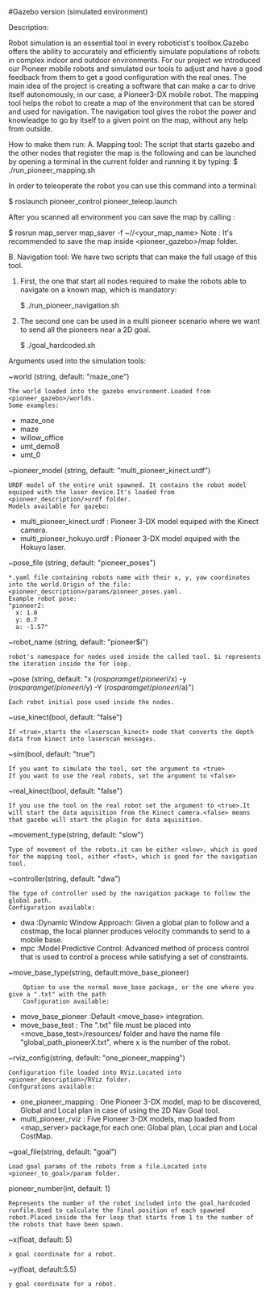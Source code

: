 #Gazebo version (simulated environment)

Description:

  Robot simulation is an essential tool in every roboticist's toolbox.Gazebo offers the ability to accurately and efficiently simulate populations of robots in complex indoor and outdoor environments.
  For our project we introduced our Pioneer mobile robots and simulated our tools to adjust and have a good feedback from them to get a good configuration with the real ones.
  The main idea of the project is creating a software that can make a car to drive itself autonomously, in our case, a Pioneer3-DX mobile robot.
The mapping tool helps the robot to create a map of the environment that can be stored and used for navigation.
The navigation tool gives the robot the power and knowleadge to go by itself to a given point on the map, without any help from outside.
 
How to make them run:
A.  Mapping tool:
  The script that starts gazebo and the other nodes that register the map is the following and can be launched by opening a terminal in the current folder and running it by typing:
  $ ./run_pioneer_mapping.sh

  In order to teleoperate the robot you can use this command into a terminal:

  $ roslaunch pioneer_control pioneer_teleop.launch
  
  After you scanned all environment you can save the map by calling :
  
  $ rosrun map_server map_saver -f ~/<destination folder>/<your_map_name>
Note : It's recommended to save the map inside <pioneer_gazebo>/map folder.

B. Navigation tool:
  We have two scripts that can make the full usage of this tool.
1.  First, the one that start all nodes required to make the robots able to navigate on a known map, which is mandatory:
  
    $ ./run_pioneer_navigation.sh

2.  The second one can be used in a multi pioneer scenario where we want to send all the pioneers near a 2D goal.
  
    $ ./goal_hardcoded.sh 




Arguments used into the simulation tools:

~world (string, default: "maze_one")

    The world loaded into the gazebo environment.Loaded from <pioneer_gazebo>/worlds. 
    Some examples:
  - maze_one
  - maze
  - willow_office
  - umt_demo8
  - umt_0

~pioneer_model (string, default: "multi_pioneer_kinect.urdf")

    URDF model of the entire unit spawned. It contains the robot model equiped with the laser device.It's loaded from <pioneer_description/>urdf folder.
    Models available for gazebo:
  - multi_pioneer_kinect.urdf : Pioneer 3-DX model equiped with the Kinect camera.
  - multi_pioneer_hokuyo.urdf : Pioneer 3-DX model equiped with the Hokuyo laser.

~pose_file (string, default: "pioneer_poses")

    *.yaml file containing robots name with their x, y, yaw coordinates into the world.Origin of the file: <pioneer_description>/params/pioneer_poses.yaml.
    Example robot pose:
    "pioneer2:
      x: 1.0
      y: 0.7
      a: -1.57"

~robot_name (string, default: "pioneer$i")
  
    robot's namespace for nodes used inside the called tool. $i represents the iteration inside the for loop.


~pose (string, default: "x $(rosparam get /pioneer$i/x) -y $(rosparam get /pioneer$i/y) -Y $(rosparam get /pioneer$i/a)")

    Each robot initial pose used inside the nodes.

~use_kinect(bool, default: "false")
  
    If <true>,starts the <laserscan_kinect> node that converts the depth data from kinect into laserscan messages.

~sim(bool, default: "true")

    If you want to simulate the tool, set the argument to <true>
    If you want to use the real robots, set the argument to <false>

~real_kinect(bool, default: "false")
  
    If you use the tool on the real robot set the argument to <true>.It will start the data aquisition from the Kinect camera.<false> means that gazebo will start the plugin for data aquisition.

~movement_type(string, default: "slow")
  
    Type of movement of the robots.it can be either <slow>, which is good for the mapping tool, either <fast>, which is good for the navigation tool.

~controller(string, default: "dwa")
  
    The type of controller used by the navigation package to follow the global path.
    Configuration available:
  - dwa :Dynamic Window Approach:  Given a global plan to follow and a costmap, the local planner produces velocity commands to send to a mobile base.
  - mpc :Model Predictive Control: Advanced method of process control that is used to control a process while satisfying a set of constraints.

~move_base_type(string, default:move_base_pioneer)
	
		Option to use the normal move_base package, or the one where you give a ".txt" with the path
		Configuration available:
  - move_base_pioneer :Default <move_base> integration.
  - move_base_test : The ".txt" file must be placed into <move_base_test>/resources/ folder and have the name file "global_path_pioneerX.txt", where x is the number of the robot.

~rviz_config(string, default: "one_pioneer_mapping")

    Configuration file loaded into RViz.Located into <pioneer_description>/RViz folder.
    Confgurations available:
  - one_pioneer_mapping : One Pioneer 3-DX model, map to be discovered, Global and Local plan in case of using the 2D Nav Goal tool.
  - multi_pioneer_rviz : Five Pioneer 3-DX models, map loaded from <map_server> package,for each one: Global plan, Local plan and Local CostMap. 

~goal_file(string, default: "goal")
  
    Load goal params of the robots from a file.Located into <pioneer_to_goal>/param folder.

pioneer_number(int, default: 1)

    Represents the number of the robot included into the goal_hardcoded runfile.Used to calculate the final position of each spawned robot.Placed inside the for loop that starts from 1 to the number of the robots that have been spawn.

~x(float, default: 5)

    x goal coordinate for a robot.

~y(float, default:5.5)

    y goal coordinate for a robot.

